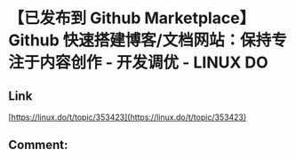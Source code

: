 # 【已发布到 Github Marketplace】Github 快速搭建博客/文档网站：保持专注于内容创作 - 开发调优 - LINUX DO
## Link 
 [https://linux.do/t/topic/353423](https://linux.do/t/topic/353423) 
 ## Comment: